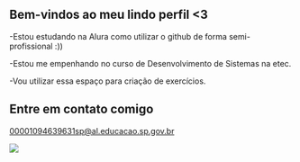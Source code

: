 ## Bem-vindos ao meu lindo perfil <3

-Estou estudando na Alura como utilizar o github de forma semi-profissional :))

-Estou me empenhando no curso de Desenvolvimento de Sistemas na etec.

-Vou utilizar essa espaço para criação de exercícios.

## Entre em contato comigo

00001094639631sp@al.educacao.sp.gov.br

![](https://media.giphy.com/media/5UqWIbfRyfTjaRulMO/giphy.gif)
<!--
**HugoPena33/HugoPena33** is a ✨ _special_ ✨ repository because its `README.md` (this file) appears on your GitHub profile.

Here are some ideas to get you started:

- 🔭 I’m currently working on ...
- 🌱 I’m currently learning ...
- 👯 I’m looking to collaborate on ...
- 🤔 I’m looking for help with ...
- 💬 Ask me about ...
- 📫 How to reach me: ...
- 😄 Pronouns: ...
- ⚡ Fun fact: ...
-->
